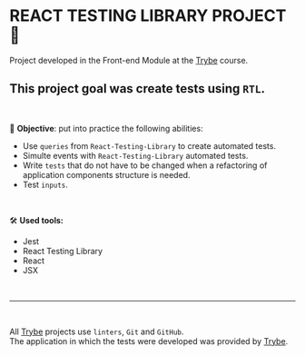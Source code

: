 # REACT TESTING LIBRARY PROJECT 🧪

Project developed in the Front-end Module at the [Trybe](https://www.betrybe.com/) course.

This project goal was create tests using `RTL`.
---
<br/>

🎯 **Objective**: put into practice the following abilities:
* Use `queries` from `React-Testing-Library` to create automated tests.
* Simulte events with `React-Testing-Library` automated tests.
* Write `tests` that do not have to be changed when a refactoring of application components structure is needed.
* Test `inputs`.

<br/>

🛠️ **Used tools:**
* Jest  
* React Testing Library
* React
* JSX

<br/>

---

&nbsp;

All [Trybe](https://www.betrybe.com/) projects use `linters`, `Git` and `GitHub`.<br/>
The application in which the tests were developed was provided by [Trybe](https://www.betrybe.com/).
